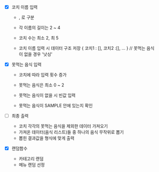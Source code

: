 - [x] 코치 이름 입력

  - , 로 구분
  - 각 이름의 길이는 2 ~ 4
  - 코치 수는 최소 2, 최 5

  - 코치 이름 입력 시 데이터 구조 저장
    { 코치1 : [], 코치2 :[], ... } // 못먹는 음식이 없을 경우 '낫싱'

- [x] 못먹는 음식 입력

  - 코치에 따라 입력 횟수 증가

  - 못먹는 음식은 최소 0 ~ 2
  - 못먹는 음식이 없을 시 빈값 입력
  - 못먹는 음식이 SAMPLE 안에 있는지 확인

- [ ] 최종 출력

  - 코치 각각의 못먹는 음식을 제외한 데이터 가져오기
  - 가져온 데이터(음식 리스트)들 중 하나의 음식 무작위로 뽑기
  - 뽑힌 결과값을 형식에 맞게 출력

- [x] 랜덤함수
  - 카테고리 랜덤
  - 메뉴 랜덤 선정
